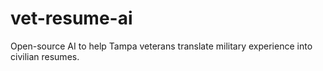 # vet-resume-ai
Open-source AI to help Tampa veterans translate military experience into civilian resumes.
